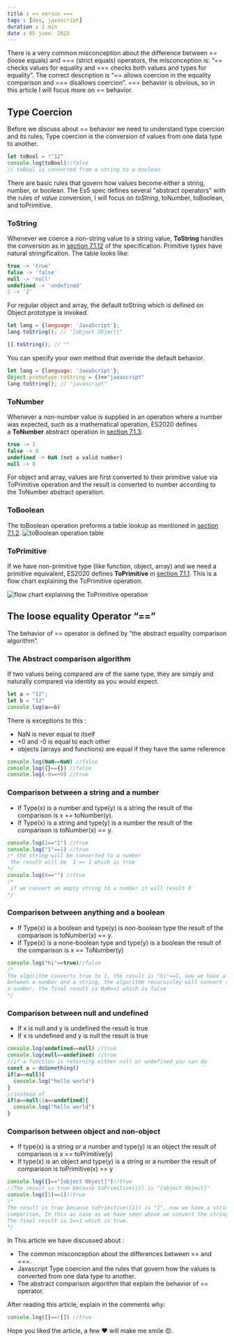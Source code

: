 ```yaml
---    
title : == versus ===
tags : [dev, javascript]
duration : 2 min
date : 05 june. 2022
---
```


There is a very common misconception about the difference between == (loose equals) and === (strict equals) operators, the misconception is: “== checks values for equality and === checks both values and types for equality”. The correct description is “== allows coercion in the equality comparison and === disallows coercion”. === behavior is obvious, so in this article I will focus more on == behavior.

## Type Coercion
Before we discuss about == behavior we need to understand type coercion and its rules, Type coercion is the conversion of values from one data type to another.

```js
let toBool = !"12"
console.log(toBool)//false 
// toBool is converted from a string to a boolean
```

There are basic rules that govern how values become either a string, number, or boolean. The Es5 spec defines several "abstract operators" with the rules of *value* conversion, I will focus on *toString*, toNumber, toBoolean, and toPrimitive.
### ToString
Whenever we coerce a non-string value to a string value, **ToString** handles the conversion as in [section 7.1.12](https://tc39.es/ecma262/#sec-tostring) of the specification. Primitive types have natural stringification. The table looks like:

```js
true -> 'true'
false -> 'false'
null -> 'null'
undefined -> 'undefined'
2 -> '2'
```

For regular object and array, the default toString which is defined on Object.prototype is invoked.

```js
let lang = {language: 'JavaScript'}; 
lang.toString(); // "[object Object]"

[].toString(); // ""
```

You can specify your own method that override the default behavior.
```js
let lang = {language: 'JavaScript'}; 
Object.prototype.toString = ()=>"javascript"
lang.toString(); // "javascript"
```
### ToNumber
Whenever a non-number value is supplied in an operation where a number was expected, such as a mathematical operation, ES2020 defines a **ToNumber** abstract operation in [section 7.1.3](https://tc39.es/ecma262/#sec-tonumber).
```js
true -> 1
false -> 0
undefined -> NaN (not a valid number)
null -> 0
```
For object and array, values are first converted to their primitive value via ToPrimitive operation and the result is converted to number according to the ToNumber abstract operation.
### ToBoolean
The toBoolean operation preforms a table lookup as mentioned in [section 7.1.2](https://tc39.es/ecma262/#sec-toboolean).
![toBoolean operation table](https://dev-to-uploads.s3.amazonaws.com/uploads/articles/jzg7dzc5rxemwluos1xu.png)
### ToPrimitive
If we have non-primitive type (like function, object, array) and we need a primitive equivalent, ES2020 defines **ToPrimitive** in [section 7.1.1](https://tc39.es/ecma262/#sec-toprimitive).
This is a flow chart explaining the ToPrimitive operation.

![flow chart explaining the ToPrimitive operation](https://dev-to-uploads.s3.amazonaws.com/uploads/articles/o1tnhdv56pflkxc9aovs.png)
## The loose equality Operator “==”

The behavior of == operator is defined by “the abstract equality comparison algorithm”.
### The Abstract comparison algorithm
If two values being compared are of the same type, they are simply and naturally compared via identity as you would expect.

```js
let a = "12";
let b = "12"
console.log(a==b)
```

There is exceptions to this :

- NaN is never equal to itself
- +0 and -0 is equal to each other
- objects (arrays and functions) are equal if they have the same reference
```js
console.log(NaN==NaN) //false
console.log({}=={}) //false
console.log(-0==+0) //true 
```
### Comparison between a string and a number
- If Type(x) is a number and type(y) is a string the result of the comparison is x == toNumber(y).
- If Type(x) is a string and type(y) is a number the result of the comparison is toNumber(x) == y.
```js
console.log(1=="1") //true
console.log("1"==1) //true
/* the string will be converted to a number
 the result will be  1 == 1 which is true
*/
console.log(0=="") //true
/*
 if we convert an empty string to a number it will result 0 
*/
```
### Comparison between anything and a boolean
- If Type(x) is a boolean and type(y) is non-boolean type the result of the comparison is toNumber(x) == y.
- If Type(x) is a none-boolean type and type(y) is a boolean the result of the comparison is x == ToNumber(y)
```js
console.log("hi"==true)//false
/*
The algorithm converts true to 1, the result is "hi"==1, now we have a comparison
between a number and a string, the algorithm recursivley will convert a string to 
a number, the final result is NaN==1 which is false    
*/
```
### Comparison between null and undefined 
- If x is null and y is undefined the result is true
- If x is undefined and y is null the result is true
```js
console.log(undefined==null) //true
console.log(null==undefined) //true
//if a function is returning either null or undefined you can do
const a = doSomething()
if(a==null){
  console.log("hello world")
}
//instead of 
if(a==null||a==undefined){
  console.log("hello world")
}
```
### Comparison between object and non-object
- If type(x) is a string or a number and type(y) is an object the result of comparison is x == toPrimitive(y)
- If type(x) is an object and type(y) is a string or a number the result of comparison is toPrimitive(x) == y
```jsx
console.log({}=="[object Object]")//true
//The result is true because toPrimitive({}) is "[object Object]"
console.log([1]==1)//true
/*
The result is true because toPrimitive([1]) is "1", now we have a string to number
comparison, In this as case as we have seen above we convert the string to a number.
The final result is 1==1 which is true. 
*/ 
```
In This article we have discussed about : 

- The common misconception about the differences between == and ===.
- Javascript Type coercion and the rules that govern how the values is converted from one data type to another.
- The abstract comparison algorithm that explain the behavior of == operator.

After reading this article, explain in the comments why:

```js
console.log([]==![]) //true
```

Hope you liked the article, a few ❤️ will make me smile 😍.
